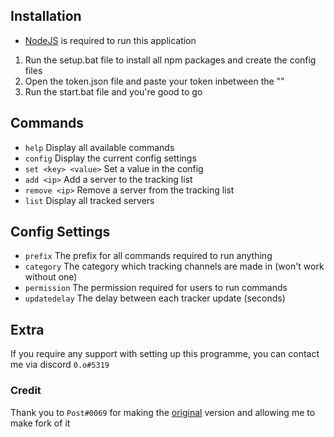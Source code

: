 ## Installation
- [NodeJS](https://nodejs.org/en/) is required to run this application

1. Run the setup.bat file to install all npm packages and create the config files
2. Open the token.json file and paste your token inbetween the ""
3. Run the start.bat file and you're good to go

## Commands
- `help` Display all available commands
- `config` Display the current config settings
- `set <key> <value>` Set a value in the config
- `add <ip>` Add a server to the tracking list
- `remove <ip>` Remove a server from the tracking list
- `list` Display all tracked servers

## Config Settings
- `prefix` The prefix for all commands required to run anything
- `category` The category which tracking channels are made in (won't work without one)
- `permission` The permission required for users to run commands
- `updatedelay` The delay between each tracker update (seconds)

## Extra
If you require any support with setting up this programme, you can contact me via discord `0.o#5319`

### Credit
Thank you to `Post#0069` for making the [original](https://github.com/postrequest69/minecraft-server-tracker-discord-bot) version and allowing me to make fork of it
